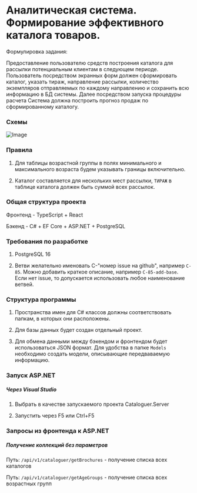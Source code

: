 # Аналитическая система.  Формирование эффективного каталога товаров.

Формулировка задания:

Предоставление пользователю средств построения каталога для рассылки потенциальным клиентам в следующем периоде.
Пользователь посредством экранных форм должен сформировать каталог, указать тираж, направление рассылки, количество экземпляров отправляемых по каждому направлению и сохранить всю информацию в БД системы. Далее посредством запуска процедуры расчета Система должна построить прогноз продаж по сформированному каталогу.

### Схемы

![Image](Labs/ЛР2.png)

### Правила

1. Для таблицы возрастной группы в полях минимального и максимального возраста будем указывать границы включительно.

2. Каталог составляется для нескольких мест рассылки, `ТИРАЖ` в таблице каталога должен быть суммой всех рассылок.


### Общая структура проекта

Фронтенд - TypeScript + React

Бэкенд - C# + EF Core + ASP.NET + PostgreSQL

### Требования по разработке

1. PostgreSQL 16

2. Ветви желательно именовать C-"номер issue на github", например `C-85`. Можно добавить краткое описание, например `C-85-add-base`. Если нет issue, то допускается использовать любое наименование ветвей.

### Структура программы

1. Пространства имен для C# классов должны соответствовать папкам, в которых они расположены.

2. Для базы данных будет создан отдельный проект.

3. Для обмена данными между бэкендом и фронтендом будет использоваться JSON формат. Для удобства в папке `Models` необходимо создать модели, описывающие передваваемую информацию.

### Запуск ASP.NET

##### Через Visual Studio

1. Выбрать в качестве запускаемого проекта Cataloguer.Server

2. Запустить через F5 или Ctrl+F5

### Запросы из фронтенда к ASP.NET

##### Получение коллекций без параметров

Путь: `/api/v1/cataloguer/getBrochures` - получение списка всех каталогов

Путь: `/api/v1/cataloguer/getAgeGroups` - получение списка всех возрастных групп
